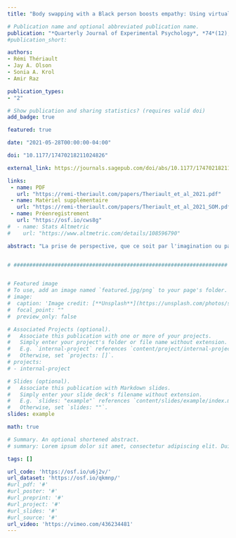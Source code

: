 ```yaml
---
title: "Body swapping with a Black person boosts empathy: Using virtual reality to embody another"

# Publication name and optional abbreviated publication name.
publication: "*Quarterly Journal of Experimental Psychology*, *74*(12), 2057-2074. <a href='https://doi.org/10.1177/17470218211024826' target='_blank' rel='noopener noreferrer'>doi.org/10.1177/17470218211024826</a>"
#publication_short: 

authors:
- Rémi Thériault
- Jay A. Olson
- Sonia A. Krol
- Amir Raz

publication_types:
- "2"

# Show publication and sharing statistics? (requires valid doi)
add_badge: true

featured: true

date: "2021-05-28T00:00:00-04:00"

doi: "10.1177/17470218211024826"

external_link: https://journals.sagepub.com/doi/abs/10.1177/17470218211024826

links: 
 - name: PDF
   url: "https://remi-theriault.com/papers/Theriault_et_al_2021.pdf"
 - name: Matériel supplémentaire
   url: "https://remi-theriault.com/papers/Theriault_et_al_2021_SOM.pdf"
 - name: Préenregistrement
   url: "https://osf.io/cws8g"
#  - name: Stats Altmetric
#    url: "https://www.altmetric.com/details/108596790"

abstract: "La prise de perspective, que ce soit par l'imagination ou par des interventions en réalité virtuelle, semble améliorer les relations intergroupes ; cependant, quelle intervention conduit à de meilleurs résultats reste incertaine. Cette étude pré-enregistrée a recueilli des mesures d'empathie et de préjugés raciaux auprès de 90 participants, répartis en l'un des trois groupes de prise de perspective : prise de perspective incarnée, prise de perspective mentale et un groupe témoin. Nous nous sommes appuyés sur la technologie de réalité virtuelle aux côtés d'un complice noir dans toutes les conditions. Ce n'est que dans le premier groupe que les participants ont pu échanger des points de vue en temps réel avec le complice et littéralement  « voir à travers les yeux d'un autre ». Dans les deux autres conditions, les participants imaginaient soit une journée dans la vie du complice noir, soit dans leur propre vie, respectivement. Nos résultats montrent que, par rapport au groupe témoin, le groupe de prise de perspective incarnée a obtenu des scores plus élevés sur les sous-composantes de l'empathie. D'autre part, les deux interventions de prise de perspective n'ont affecté de manière différentielle ni les préjugés raciaux explicites ni les préjugés raciaux implicites. Notre étude suggère que l'incarnation d'un exogroupe peut renforcer l'empathie."


# ####################################################################


# Featured image
# To use, add an image named `featured.jpg/png` to your page's folder. 
# image:
#  caption: 'Image credit: [**Unsplash**](https://unsplash.com/photos/s9CC2SKySJM)'
#  focal_point: ""
#  preview_only: false

# Associated Projects (optional).
#   Associate this publication with one or more of your projects.
#   Simply enter your project's folder or file name without extension.
#   E.g. `internal-project` references `content/project/internal-project/index.md`.
#   Otherwise, set `projects: []`.
# projects:
# - internal-project

# Slides (optional).
#   Associate this publication with Markdown slides.
#   Simply enter your slide deck's filename without extension.
#   E.g. `slides: "example"` references `content/slides/example/index.md`.
#   Otherwise, set `slides: ""`.
slides: example

math: true

# Summary. An optional shortened abstract.
# summary: Lorem ipsum dolor sit amet, consectetur adipiscing elit. Duis posuere tellus ac convallis placerat. Proin tincidunt magna sed ex sollicitudin condimentum.

tags: []

url_code: 'https://osf.io/u6j2v/'
url_dataset: 'https://osf.io/qkmnp/'
#url_pdf: '#'
#url_poster: '#'
#url_preprint: '#'
#url_project: '#'
#url_slides: '#'
#url_source: '#'
url_video: 'https://vimeo.com/436234481'
---
```

